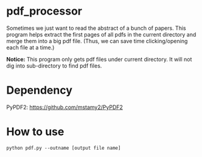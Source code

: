 # pdf_processor
Sometimes we just want to read the abstract of a bunch of papers. This program helps extract the first pages of all pdfs in the current directory and merge them into a big pdf file. (Thus, we can save time clicking/opening each file at a time.)

**Notice:** This program only gets pdf files under current directory. It will not dig into sub-directory to find pdf files.

# Dependency
PyPDF2: https://github.com/mstamy2/PyPDF2

# How to use
`python pdf.py --outname [output file name]`



